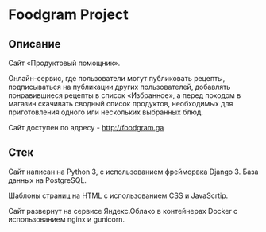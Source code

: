 # Foodgram Project
## Описание
Сайт «Продуктовый помощник».

Онлайн-сервис, где пользователи могут публиковать рецепты, подписываться на публикации других пользователей, добавлять понравившиеся рецепты в список «Избранное», а перед походом в магазин скачивать сводный список продуктов, необходимых для приготовления одного или нескольких выбранных блюд.

Сайт доступен по адресу - http://foodgram.ga

## Стек
Сайт написан на Python 3, с использованием фрейморвка Django 3. База данных на PostgreSQL. 

Шаблоны страниц на HTML с использованием CSS и JavaScrtip.

Сайт развернут на сервисе Яндекс.Облако в контейнерах Docker с использованием nginx и gunicorn.
